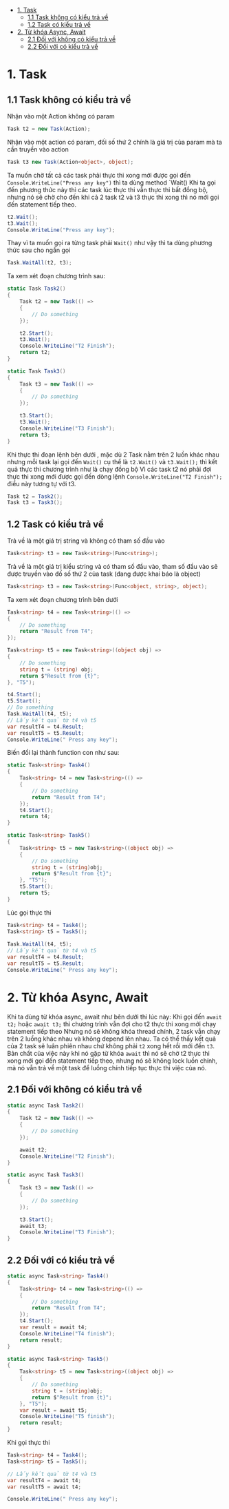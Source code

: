 - [1. Task](#1-task)
  - [1.1 Task không có kiểu trả về](#11-task-không-có-kiểu-trả-về)
  - [1.2 Task có kiểu trả về](#12-task-có-kiểu-trả-về)
- [2. Từ khóa Async, Await](#2-từ-khóa-async-await)
  - [2.1 Đối với không có kiểu trả về](#21-đối-với-không-có-kiểu-trả-về)
  - [2.2 Đối với có kiểu trả về](#22-đối-với-có-kiểu-trả-về)

# 1. Task

## 1.1 Task không có kiểu trả về

Nhận vào một Action không có param

```c#
Task t2 = new Task(Action);
```

Nhận vào một action có param, đối số thứ 2 chính là giá trị của param mà ta cần truyền vào action

```c#
Task t3 new Task(Action<object>, object);
```

Ta muốn chờ tất cả các task phải thực thi xong mới được gọi đến `Console.WriteLine("Press any key")` thì ta dùng method `Wait()
Khi ta gọi đến phương thức này thì các task lúc thực thi vẫn thực thi bất đồng bộ, nhưng nó sẽ chờ cho đến khi cả 2 task t2 và t3 thực thi xong
thì nó mới gọi đến statement tiếp theo.

```c#
t2.Wait();
t3.Wait();
Console.WriteLine("Press any key");
```

Thay vì ta muốn gọi ra từng task phải `Wait()` như vậy thì ta dùng phương thức sau cho ngắn gọi

```c#
Task.WaitAll(t2, t3);
```

Ta xem xét đoạn chương trình sau:

```c#
static Task Task2()
{
    Task t2 = new Task(() =>
    {
        // Do something
    });

    t2.Start();
    t3.Wait();
    Console.WriteLine("T2 Finish");
    return t2;
}

static Task Task3()
{
    Task t3 = new Task(() =>
    {
        // Do something
    });

    t3.Start();
    t3.Wait();
    Console.WriteLine("T3 Finish");
    return t3;
}
```

Khi thực thi đoạn lệnh bên dưới , mặc dù 2 Task nằm trên 2 luồn khác nhau nhưng mỗi task lại gọi đến `Wait()` cụ thể là `t2.Wait()` và `t3.Wait();` thì kết quả thực thi chương trình như là chạy đồng bộ
Vì các task t2 nó phải đợi thực thi xong mới được gọi đến dòng lệnh `Console.WriteLine("T2 Finish");` điều này tương tự với t3.

```c#
Task t2 = Task2();
Task t3 = Task3();
```

## 1.2 Task có kiểu trả về

Trả về là một giá trị string và không có tham số đầu vào

```c#
Task<string> t3 = new Task<string>(Func<string>);
```

Trả về là một giá trị kiểu string và có tham số đầu vào, tham số đầu vào sẽ được truyền vào đố số thứ 2 của task (đang được khai báo là object)

```c#
Task<string> t3 = new Task<string>(Func<object, string>, object);
```

Ta xem xét đoạn chương trình bên dưới

```c#
Task<string> t4 = new Task<string>(() =>
{
    // Do something
    return "Result from T4";
});

Task<string> t5 = new Task<string>((object obj) =>
{
    // Do something
    string t = (string) obj;
    return $"Result from {t}";
}, "T5");

t4.Start();
t5.Start();
// Do something
Task.WaitAll(t4, t5);
// Lấy kết quả từ t4 và t5
var resultT4 = t4.Result;
var resultT5 = t5.Result;
Console.WriteLine(" Press any key");
```

Biến đổi lại thành function con như sau:

```c#
static Task<string> Task4()
{
    Task<string> t4 = new Task<string>(() =>
    {
        // Do something
        return "Result from T4";
    });
    t4.Start();
    return t4;
}

static Task<string> Task5()
{
    Task<string> t5 = new Task<string>((object obj) =>
    {
        // Do something
        string t = (string)obj;
        return $"Result from {t}";
    }, "T5");
    t5.Start();
    return t5;
}
```

Lúc gọi thực thi

```c#
Task<string> t4 = Task4();
Task<string> t5 = Task5();
            
Task.WaitAll(t4, t5);
// Lấy kết quả từ t4 và t5
var resultT4 = t4.Result;
var resultT5 = t5.Result;
Console.WriteLine(" Press any key");
```

# 2. Từ khóa Async, Await

Khi ta dùng từ khóa async, await như bên dưới thì lúc này:
Khi gọi đến `await t2;` hoặc `await t3;` thì chương trình vẫn đợi cho t2 thực thi xong mới chạy statement tiếp theo
Nhưng nó sẽ không khóa thread chính, 2 task vẫn chạy trên 2 luồng khác nhau và không depend lên nhau.
Ta có thể thấy kết quả của 2 task sẽ luân phiên nhau chứ không phải `t2` xong hết rồi mới đến `t3`.
Bản chất của việc này khi nó gặp từ khóa `await` thì nó sẽ chờ t2 thực thi xong mới gọi đến statement tiếp theo, nhưng nó sẽ không lock luồn chính, mà nó vẫn trả về một task để luồng chính tiếp tục thực thi việc của nó.

## 2.1 Đối với không có kiểu trả về

```c#
static async Task Task2()
{
    Task t2 = new Task(() =>
    {
        // Do something
    });

    await t2;
    Console.WriteLine("T2 Finish");
}

static async Task Task3()
{
    Task t3 = new Task(() =>
    {
        // Do something
    });

    t3.Start();
    await t3;
    Console.WriteLine("T3 Finish");
}
```

## 2.2 Đối với có kiểu trả về

```c#
static async Task<string> Task4()
{
    Task<string> t4 = new Task<string>(() =>
    {
        // Do something
        return "Result from T4";
    });
    t4.Start();
    var result = await t4;
    Console.WriteLine("T4 finish");
    return result;
}

static async Task<string> Task5()
{
    Task<string> t5 = new Task<string>((object obj) =>
    {
        // Do something
        string t = (string)obj;
        return $"Result from {t}";
    }, "T5");
    var result = await t5;
    Console.WriteLine("T5 finish");
    return result;
}
```

Khi gọi thực thi

```c#
Task<string> t4 = Task4();
Task<string> t5 = Task5();

// Lấy kết quả từ t4 và t5
var resultT4 = await t4;
var resultT5 = await t4;

Console.WriteLine(" Press any key");
```
